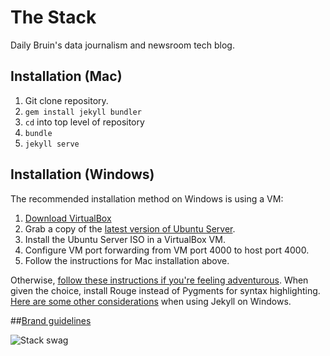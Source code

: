 # The Stack

Daily Bruin's data journalism and newsroom tech blog.

## Installation (Mac)

1. Git clone repository.
2. `gem install jekyll bundler`
3. `cd` into top level of repository
4. `bundle`
5. `jekyll serve`

## Installation (Windows)

The recommended installation method on Windows is using a VM:

1. [Download VirtualBox](https://www.virtualbox.org)
2. Grab a copy of the [latest version of Ubuntu Server](http://www.ubuntu.com/download).
3. Install the Ubuntu Server ISO in a VirtualBox VM.
4. Configure VM port forwarding from VM port 4000 to host port 4000.
5. Follow the instructions for Mac installation above.

Otherwise,
[follow these instructions if you're feeling adventurous](http://jekyll-windows.juthilo.com).
When given the choice, install Rouge instead of Pygments for syntax highlighting.
[Here are some other considerations](http://jekyllrb.com/docs/windows/) when
using Jekyll on Windows.

##[Brand guidelines](https://github.com/daily-bruin/brand/tree/master/stack)

![Stack swag](http://i.imgur.com/L5kgSYu.png)
